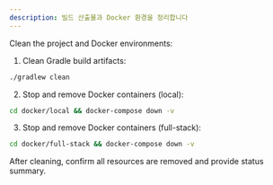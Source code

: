 ```yaml
---
description: 빌드 산출물과 Docker 환경을 정리합니다
---
```


Clean the project and Docker environments:

1. Clean Gradle build artifacts:
```bash
./gradlew clean
```

2. Stop and remove Docker containers (local):
```bash
cd docker/local && docker-compose down -v
```

3. Stop and remove Docker containers (full-stack):
```bash
cd docker/full-stack && docker-compose down -v
```

After cleaning, confirm all resources are removed and provide status summary.

